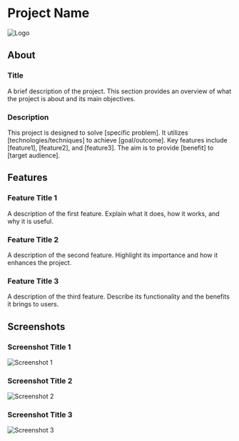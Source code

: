 # Project Name

![Logo]('https://i.imgur.com/2EtlC1f.png')

## About

### Title
A brief description of the project. This section provides an overview of what the project is about and its main objectives.

### Description
This project is designed to solve [specific problem]. It utilizes [technologies/techniques] to achieve [goal/outcome]. Key features include [feature1], [feature2], and [feature3]. The aim is to provide [benefit] to [target audience].

## Features

### Feature Title 1
A description of the first feature. Explain what it does, how it works, and why it is useful.

### Feature Title 2
A description of the second feature. Highlight its importance and how it enhances the project.

### Feature Title 3
A description of the third feature. Describe its functionality and the benefits it brings to users.

## Screenshots

### Screenshot Title 1
![Screenshot 1](path/to/screenshot1.png)

### Screenshot Title 2
![Screenshot 2](path/to/screenshot2.png)

### Screenshot Title 3
![Screenshot 3](path/to/screenshot3.png)
